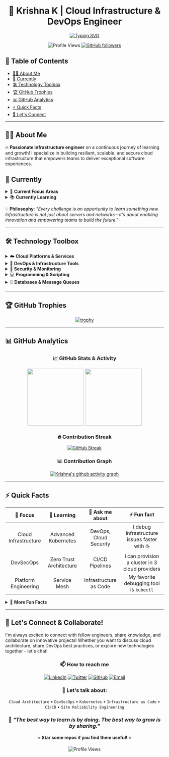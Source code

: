 <div align="center">
  
# 🚀 Krishna K | Cloud Infrastructure & DevOps Engineer

[![Typing SVG](https://readme-typing-svg.herokuapp.com?font=Fira+Code&size=22&duration=3000&pause=1000&color=36BCF7FF&center=true&width=600&lines=DevOps+Engineer+%7C+Cloud+Architect;DevSecOps+Specialist+%7C+SRE;Platform+Engineer+%7C+Infrastructure+Expert;Building+Scalable+Cloud+Solutions;Always+Learning+%7C+Always+Growing+🚀)](https://git.io/typing-svg)

![Profile Views](https://komarev.com/ghpvc/?username=Krishna4K2&label=Profile%20views&color=0e75b6&style=flat)
[![GitHub followers](https://img.shields.io/github/followers/Krishna4K2?label=Followers&style=social)](https://github.com/Krishna4K2?tab=followers)

</div>

## 📑 Table of Contents
- [👨‍💻 About Me](#-about-me)
- [🚀 Currently](#-currently)  
- [🛠️ Technology Toolbox](#️-technology-toolbox)
- [🏆 GitHub Trophies](#-github-trophies)
- [📊 GitHub Analytics](#-github-analytics)
- [⚡ Quick Facts](#-quick-facts)
- [🤝 Let's Connect](#-lets-connect--collaborate)

---

## 👨‍💻 About Me

🔥 **Passionate infrastructure engineer** on a continuous journey of learning and growth! I specialize in building resilient, scalable, and secure cloud infrastructure that empowers teams to deliver exceptional software experiences.

## 🚀 Currently

<details>
<summary>🎯 <b>Current Focus Areas</b></summary>

- **DevOps & CI/CD**: Streamlining development workflows and deployment pipelines
- **DevSecOps**: Integrating security practices into every stage of the development lifecycle  
- **Cloud Architecture**: Designing and implementing robust multi-cloud solutions
- **Site Reliability Engineering**: Ensuring high availability and performance at scale
- **Platform Engineering**: Building developer-centric platforms and tooling

</details>

<details>
<summary>📚 <b>Currently Learning</b></summary>

- 🐹 **Advanced Go Programming** - Building high-performance microservices
- ☸️ **Kubernetes CKA/CKS** - Deepening container orchestration expertise
- 🔐 **Zero Trust Security** - Implementing next-gen security architectures
- 📊 **Observability Stack** - Mastering Prometheus, Grafana, and OpenTelemetry
- 🌩️ **Multi-Cloud Strategy** - AWS, Azure, and GCP integration patterns

</details>

💡 **Philosophy**: *"Every challenge is an opportunity to learn something new. Infrastructure is not just about servers and networks—it's about enabling innovation and empowering teams to build the future."*

---

## 🛠️ Technology Toolbox

<details>
<summary>☁️ <b>Cloud Platforms & Services</b></summary>
<br>

![AWS](https://img.shields.io/badge/AWS-%23FF9900.svg?style=for-the-badge&logo=amazon-aws&logoColor=white)
![Azure](https://img.shields.io/badge/azure-%230072C6.svg?style=for-the-badge&logo=microsoftazure&logoColor=white)
![Google Cloud](https://img.shields.io/badge/GoogleCloud-%234285F4.svg?style=for-the-badge&logo=google-cloud&logoColor=white)
![DigitalOcean](https://img.shields.io/badge/DigitalOcean-%230167ff.svg?style=for-the-badge&logo=digitalOcean&logoColor=white)

</details>

<details>
<summary>🔧 <b>DevOps & Infrastructure Tools</b></summary>
<br>

**Container Technologies:**
![Docker](https://img.shields.io/badge/docker-%230db7ed.svg?style=for-the-badge&logo=docker&logoColor=white)
![Kubernetes](https://img.shields.io/badge/kubernetes-%23326ce5.svg?style=for-the-badge&logo=kubernetes&logoColor=white)
![Podman](https://img.shields.io/badge/podman-892CA0.svg?style=for-the-badge&logo=podman&logoColor=white)

**Infrastructure as Code:**
![Terraform](https://img.shields.io/badge/terraform-%235835CC.svg?style=for-the-badge&logo=terraform&logoColor=white)
![Ansible](https://img.shields.io/badge/ansible-%231A1918.svg?style=for-the-badge&logo=ansible&logoColor=white)
![Pulumi](https://img.shields.io/badge/pulumi-8A3391.svg?style=for-the-badge&logo=pulumi&logoColor=white)

**CI/CD & Automation:**
![Jenkins](https://img.shields.io/badge/jenkins-%232C5263.svg?style=for-the-badge&logo=jenkins&logoColor=white)
![GitHub Actions](https://img.shields.io/badge/github%20actions-%232671E5.svg?style=for-the-badge&logo=githubactions&logoColor=white)
![GitLab CI](https://img.shields.io/badge/gitlab%20ci-%23181717.svg?style=for-the-badge&logo=gitlab&logoColor=white)

</details>

<details>
<summary>🔐 <b>Security & Monitoring</b></summary>
<br>

**Monitoring & Observability:**
![Prometheus](https://img.shields.io/badge/Prometheus-E6522C?style=for-the-badge&logo=Prometheus&logoColor=white)
![Grafana](https://img.shields.io/badge/grafana-%23F46800.svg?style=for-the-badge&logo=grafana&logoColor=white)
![Datadog](https://img.shields.io/badge/datadog-%23632CA6.svg?style=for-the-badge&logo=datadog&logoColor=white)

**Security Tools:**
![Vault](https://img.shields.io/badge/vault-%23000000.svg?style=for-the-badge&logo=vault&logoColor=white)
![Falco](https://img.shields.io/badge/falco-%23005066.svg?style=for-the-badge&logo=falco&logoColor=white)
![Trivy](https://img.shields.io/badge/trivy-00979D.svg?style=for-the-badge&logo=trivy&logoColor=white)

</details>

<details>
<summary>💻 <b>Programming & Scripting</b></summary>
<br>

![Python](https://img.shields.io/badge/python-3670A0?style=for-the-badge&logo=python&logoColor=ffdd54)
![Go](https://img.shields.io/badge/go-%2300ADD8.svg?style=for-the-badge&logo=go&logoColor=white)
![Shell Script](https://img.shields.io/badge/shell_script-%23121011.svg?style=for-the-badge&logo=gnu-bash&logoColor=white)
![PowerShell](https://img.shields.io/badge/PowerShell-%235391FE.svg?style=for-the-badge&logo=powershell&logoColor=white)
![YAML](https://img.shields.io/badge/yaml-%23ffffff.svg?style=for-the-badge&logo=yaml&logoColor=151515)

</details>

<details>
<summary>🗄️ <b>Databases & Message Queues</b></summary>
<br>

![PostgreSQL](https://img.shields.io/badge/postgres-%23316192.svg?style=for-the-badge&logo=postgresql&logoColor=white)
![Redis](https://img.shields.io/badge/redis-%23DD0031.svg?style=for-the-badge&logo=redis&logoColor=white)
![Apache Kafka](https://img.shields.io/badge/Apache%20Kafka-000?style=for-the-badge&logo=apachekafka)
![MongoDB](https://img.shields.io/badge/MongoDB-%234ea94b.svg?style=for-the-badge&logo=mongodb&logoColor=white)
![ElasticSearch](https://img.shields.io/badge/-ElasticSearch-005571?style=for-the-badge&logo=elasticsearch)

</details>

---

## 🏆 GitHub Trophies

<div align="center">
  
[![trophy](https://github-profile-trophy.vercel.app/?username=Krishna4K2&theme=tokyonight&no-frame=false&no-bg=true&margin-w=4)](https://github.com/ryo-ma/github-profile-trophy)

</div>

---

## 📊 GitHub Analytics

<div align="center">
  
### 📈 GitHub Stats & Activity

<img height="180em" src="https://github-readme-stats.vercel.app/api?username=Krishna4K2&show_icons=true&theme=tokyonight&include_all_commits=true&count_private=true"/>
<img height="180em" src="https://github-readme-stats.vercel.app/api/top-langs/?username=Krishna4K2&layout=compact&langs_count=8&theme=tokyonight"/>

</div>

<div align="center">
  
### 🔥 Contribution Streak

[![GitHub Streak](https://streak-stats.demolab.com/?user=Krishna4K2&theme=tokyonight)](https://git.io/streak-stats)

</div>

<div align="center">
  
### 📊 Contribution Graph

[![Krishna's github activity graph](https://github-readme-activity-graph.vercel.app/graph?username=Krishna4K2&theme=tokyo-night)](https://github.com/ashutosh00710/github-readme-activity-graph)

</div>

---

## ⚡ Quick Facts

<div align="center">

| 🎯 **Focus** | 🌱 **Learning** | 💬 **Ask me about** | ⚡ **Fun fact** |
|:---:|:---:|:---:|:---:|
| Cloud Infrastructure | Advanced Kubernetes | DevOps, Cloud Security | I debug infrastructure issues faster with ☕ |
| DevSecOps | Zero Trust Architecture | CI/CD Pipelines | I can provision a cluster in 3 cloud providers |
| Platform Engineering | Service Mesh | Infrastructure as Code | My favorite debugging tool is `kubectl` |

</div>

<details>
<summary>🎪 <b>More Fun Facts</b></summary>

- 🔧 I once automated a 40-step deployment process into a single command
- 🌍 I've worked with infrastructure across 5+ cloud providers
- 📚 I read infrastructure code like others read novels
- 🎯 My goal: Zero-downtime deployments for everyone
- 🐛 I find infrastructure bugs oddly satisfying to fix
- ☁️ I dream in YAML and wake up thinking in Terraform

</details>

---

## 🤝 Let's Connect & Collaborate!

I'm always excited to connect with fellow engineers, share knowledge, and collaborate on innovative projects! Whether you want to discuss cloud architecture, share DevOps best practices, or explore new technologies together - let's chat!

<div align="center">

### 📫 How to reach me

[![LinkedIn](https://img.shields.io/badge/LinkedIn-%230077B5.svg?style=for-the-badge&logo=linkedin&logoColor=white)](https://linkedin.com/in/krishna4k2)
[![Twitter](https://img.shields.io/badge/Twitter-%231DA1F2.svg?style=for-the-badge&logo=Twitter&logoColor=white)](https://twitter.com/krishna4k2)
[![GitHub](https://img.shields.io/badge/github-%23121011.svg?style=for-the-badge&logo=github&logoColor=white)](https://github.com/Krishna4K2)
[![Email](https://img.shields.io/badge/Email-D14836?style=for-the-badge&logo=gmail&logoColor=white)](mailto:krishna4k2@example.com)

### 🎯 Let's talk about:
`Cloud Architecture` • `DevSecOps` • `Kubernetes` • `Infrastructure as Code` • `CI/CD` • `Site Reliability Engineering`

</div>

<div align="center">
  
### 💭 *"The best way to learn is by doing. The best way to grow is by sharing."*

⭐ **Star some repos if you find them useful!** ⭐

![Profile Views](https://komarev.com/ghpvc/?username=Krishna4K2&color=brightgreen&style=flat-square)

</div>